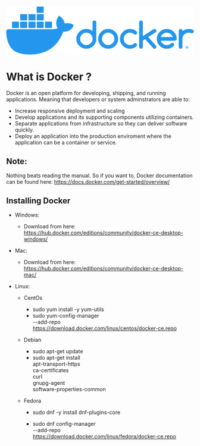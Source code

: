 ![Markdown Logo](DockerLogo.png)
# What is Docker ? 

Docker is an open platform for developing, shipping, and running applications. Meaning that developers or system adminstrators are able to: 

* Increase responsive deployment and scaling 
* Develop applications and its supporting components utilizing containers.
* Separate applications from infrastructure so they can deliver software quickly. 
* Deploy an application into the production enviroment where the application can be a container or service. 
  
 ## Note: 
 Nothing beats reading the manual. So if you want to, Docker documentation can be found here: https://docs.docker.com/get-started/overview/
 
 ## Installing Docker 
 * Windows: 
    * Download from here: https://hub.docker.com/editions/community/docker-ce-desktop-windows/
    
  * Mac: 
    * Download from here: https://hub.docker.com/editions/community/docker-ce-desktop-mac/
    
  * Linux: 
    * CentOs 
        * sudo yum install -y yum-utils
        * sudo yum-config-manager \
          --add-repo \
          https://download.docker.com/linux/centos/docker-ce.repo
          
    * Debian 
        * sudo apt-get update
         * sudo apt-get install \
              apt-transport-https \
              ca-certificates \
              curl \
              gnupg-agent \
              software-properties-common
    
    * Fedora
        * sudo dnf -y install dnf-plugins-core
          
        * sudo dnf config-manager \
              --add-repo \
              https://download.docker.com/linux/fedora/docker-ce.repo
